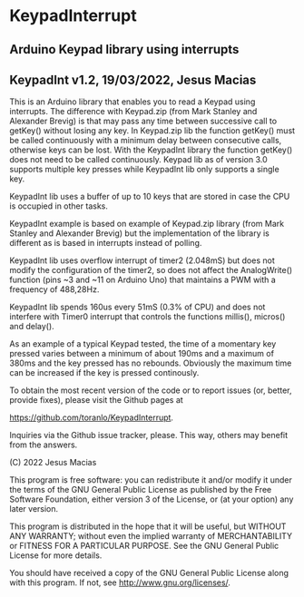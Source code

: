 # KeypadInterrupt
## Arduino Keypad library using interrupts

KeypadInt v1.2, 19/03/2022, Jesus Macias
--------------------------------------------------------------------------------

This is an Arduino library that enables you to read a Keypad using interrupts.
The difference with Keypad.zip (from Mark Stanley and Alexander Brevig) is that 
may pass any time between successive call to getKey() without losing any key. In 
Keypad.zip lib the function getKey() must be called continuously with a minimum 
delay between consecutive calls, otherwise keys can be lost. With the KeypadInt
library the function getKey() does not need to be called continuously.
Keypad lib as of version 3.0 supports multiple key presses while KeypadInt lib
only supports a single key.

KeypadInt lib uses a buffer of up to 10 keys that are stored in case the CPU is
occupied in other tasks.

KeypadInt example is based on example of Keypad.zip library (from Mark Stanley
and Alexander Brevig) but the implementation of the library is different as
is based in interrupts instead of polling.

KeypadInt lib uses overflow interrupt of timer2 (2.048mS) but does not modify 
the configuration of the timer2, so does not affect the AnalogWrite() function
(pins ~3 and ~11 on Arduino Uno) that maintains a PWM with a frequency of
488,28Hz.

KeypadInt lib spends 160us every 51mS (0.3% of CPU) and does not interfere with
Timer0 interrupt that controls the functions millis(), micros() and delay().

As an example of a typical Keypad tested, the time of a momentary key pressed 
varies between a minimum of about 190ms and a maximum of 380ms and the
key pressed has no rebounds. Obviously the maximum time can be increased if 
the key is pressed continously.

To obtain the most recent version of the code or to report issues (or, better, 
provide fixes), please visit the Github pages at

<https://github.com/toranlo/KeypadInterrupt>.


Inquiries via the Github issue tracker, please.  This way, others may benefit
from the answers.

(C) 2022 Jesus Macias

This program is free software: you can redistribute it and/or modify
it under the terms of the GNU General Public License as published by
the Free Software Foundation, either version 3 of the License, or
(at your option) any later version.

This program is distributed in the hope that it will be useful,
but WITHOUT ANY WARRANTY; without even the implied warranty of
MERCHANTABILITY or FITNESS FOR A PARTICULAR PURPOSE.  See the
GNU General Public License for more details.

You should have received a copy of the GNU General Public License
along with this program.  If not, see <http://www.gnu.org/licenses/>.
